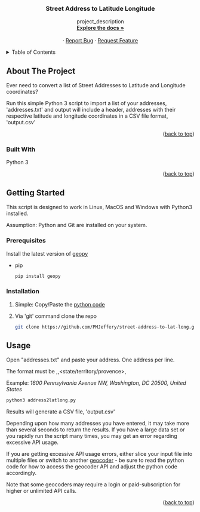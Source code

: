 <a name="readme-top"></a>
<!-- PROJECT LOGO -->

<br />
<div align="left">

<h3 align="center">Street Address to Latitude Longitude</h3>

<p align="center">
    project_description
    <br />
    <a href="https://github.com/PMJeffery/street-address-to-lat-long"><strong>Explore the docs »</strong></a>
    <br />
    <br />
      ·
    <a href="https://github.com/PMJeffery/street-address-to-lat-long/issues">Report Bug</a>
    ·
    <a href="https://github.com/PMJeffery/street-address-to-lat-long/issues">Request Feature</a>
  </p>
</div>

<!-- TABLE OF CONTENTS -->

<details>
  <summary>Table of Contents</summary>
  <ol>
    <li>
      <a href="#about-the-project">About The Project</a>
      <ul>
        <li><a href="#built-with">Built With</a></li>
      </ul>
    </li>
    <li>
      <a href="#getting-started">Getting Started</a>
      <ul>
        <li><a href="#prerequisites">Prerequisites</a></li>
        <li><a href="#installation">Installation</a></li>
      </ul>
    </li>
    <li><a href="#usage">Usage</a></li>
  </ol>
</details>

<!-- ABOUT THE PROJECT -->

## About The Project


Ever need to convert a list of Street Addresses to Latitude and Longitude coordinates?  

Run this simple Python 3 script to import a list of your addresses, 'addresses.txt' and output will include a header, addresses with their respective latitude and longitude coordinates in a CSV file format, 'output.csv'


<p align="right">(<a href="#readme-top">back to top</a>)</p>

### Built With

Python 3

<p align="right">(<a href="#readme-top">back to top</a>)</p>

<!-- GETTING STARTED -->

## Getting Started

This script is designed to work in Linux, MacOS and Windows with Python3 installed.

Assumption: Python and Git are installed on your system.

### Prerequisites

Install the latest version of [geopy](https://github.com/geopy/geopy)

* pip
  
  ```sh
  pip install geopy
  ```

### Installation

1. Simple: Copy/Paste the [python code](https://raw.githubusercontent.com/PMJeffery/street-address-to-lat-long/main/address2latlong.py)

2. Via 'git' command clone the repo
   
   ```sh
   git clone https://github.com/PMJeffery/street-address-to-lat-long.git
   ```

<!-- USAGE EXAMPLES -->

## Usage

Open "addresses.txt" and paste your address.  One address per line.

The format must be <street address>,<city>,<state/territory/provence>,<country>

Example: *1600 Pennsylvania Avenue NW, Washington, DC 20500, United States*

```sh
python3 address2latlong.py
```
Results will generate a CSV file, 'output.csv'

Depending upon how many addresses you have entered, it may take more than several seconds to return the results.  If you have a large data set or you rapidly run the script many times, you may get an error regarding excessive API usage.

If you are getting excessive API usage errors, either slice your input file into multiple files or switch to another [geocoder](https://github.com/DenisCarriere/geocoder/tree/master/geocoder) - be sure to read the python code for how to access the geocoder API and adjust the python code accordingly. 

Note that some geocoders may require a login or paid-subscription for higher or unlimited API calls. 

<p align="right">(<a href="#readme-top">back to top</a>)</p>
